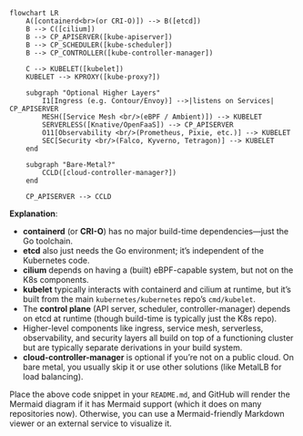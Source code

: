 ```mermaid
flowchart LR
    A([containerd<br>(or CRI-O)]) --> B([etcd])
    B --> C([cilium])
    B --> CP_APISERVER([kube-apiserver])
    B --> CP_SCHEDULER([kube-scheduler])
    B --> CP_CONTROLLER([kube-controller-manager])

    C --> KUBELET([kubelet])
    KUBELET --> KPROXY([kube-proxy?])

    subgraph "Optional Higher Layers"
        I1[Ingress (e.g. Contour/Envoy)] -->|listens on Services| CP_APISERVER
        MESH([Service Mesh <br/>(eBPF / Ambient)]) --> KUBELET
        SERVERLESS([Knative/OpenFaaS]) --> CP_APISERVER
        O11[Observability <br/>(Prometheus, Pixie, etc.)] --> KUBELET
        SEC[Security <br/>(Falco, Kyverno, Tetragon)] --> KUBELET
    end

    subgraph "Bare-Metal?"
        CCLD([cloud-controller-manager?])
    end

    CP_APISERVER --> CCLD
```

**Explanation**:

- **containerd** (or **CRI-O**) has no major build-time dependencies—just the Go toolchain.
- **etcd** also just needs the Go environment; it’s independent of the Kubernetes code.
- **cilium** depends on having a (built) eBPF-capable system, but not on the K8s components.
- **kubelet** typically interacts with containerd and cilium at runtime, but it’s built from the main `kubernetes/kubernetes` repo’s `cmd/kubelet`.
- The **control plane** (API server, scheduler, controller-manager) depends on etcd at runtime (though build-time is typically just the K8s repo).
- Higher-level components like ingress, service mesh, serverless, observability, and security layers all build on top of a functioning cluster but are typically separate derivations in your build system.
- **cloud-controller-manager** is optional if you’re not on a public cloud. On bare metal, you usually skip it or use other solutions (like MetalLB for load balancing).

Place the above code snippet in your `README.md`, and GitHub will render the Mermaid diagram if it has Mermaid support (which it does on many repositories now). Otherwise, you can use a Mermaid-friendly Markdown viewer or an external service to visualize it.
